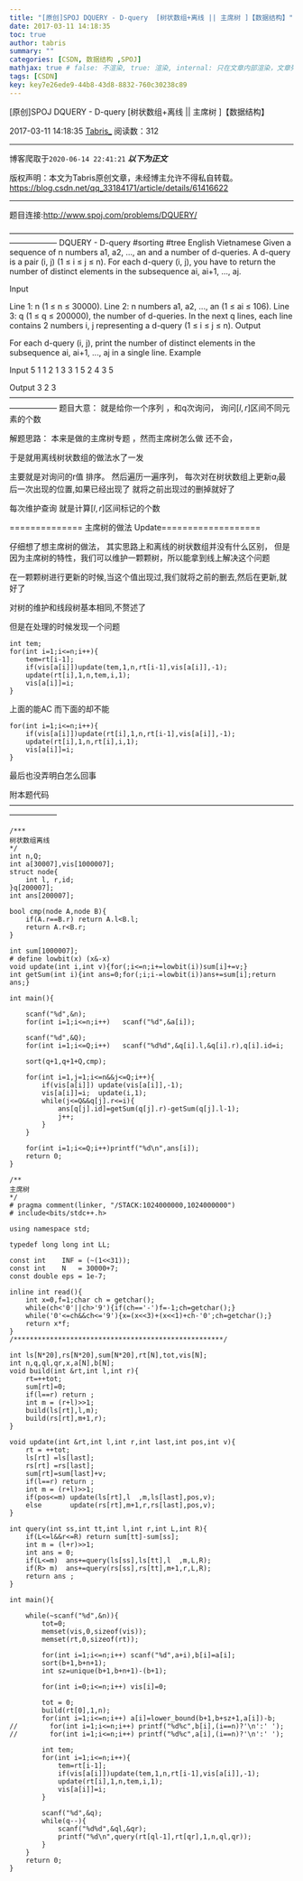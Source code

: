 ```yaml
---
title: "[原创]SPOJ DQUERY - D-query  [树状数组+离线 || 主席树 ]【数据结构】"
date: 2017-03-11 14:18:35
toc: true
author: tabris
summary: ""
categories: [CSDN, 数据结构 ,SPOJ]
mathjax: true # false: 不渲染, true: 渲染, internal: 只在文章内部渲染，文章列表中不渲染
tags: [CSDN]
key: key7e26ede9-44b8-43d8-8832-760c30238c89
---
```


[原创]SPOJ DQUERY - D-query  [树状数组+离线 || 主席树 ]【数据结构】

2017-03-11 14:18:35  [Tabris_](https://me.csdn.net/qq_33184171) 阅读数：312

---

博客爬取于`2020-06-14 22:41:21`
***以下为正文***

版权声明：本文为Tabris原创文章，未经博主允许不得私自转载。
https://blog.csdn.net/qq_33184171/article/details/61416622

<!-- more -->

---

题目连接:http://www.spoj.com/problems/DQUERY/

——————————————————————————————————————————
DQUERY - D-query
 #sorting #tree
English	Vietnamese
Given a sequence of n numbers a1, a2, ..., an and a number of d-queries. A d-query is a pair (i, j) (1 ≤ i ≤ j ≤ n). For each d-query (i, j), you have to return the number of distinct elements in the subsequence ai, ai+1, ..., aj.

Input

Line 1: n (1 ≤ n ≤ 30000).
Line 2: n numbers a1, a2, ..., an (1 ≤ ai ≤ 106).
Line 3: q (1 ≤ q ≤ 200000), the number of d-queries.
In the next q lines, each line contains 2 numbers i, j representing a d-query (1 ≤ i ≤ j ≤ n).
Output

For each d-query (i, j), print the number of distinct elements in the subsequence ai, ai+1, ..., aj in a single line.
Example

Input
5
1 1 2 1 3
3
1 5
2 4
3 5

Output
3
2
3 
——————————————————————————————————————————
题目大意：
就是给你一个序列  ，和q次询问，
询问$[l,r]$区间不同元素的个数


解题思路：
本来是做的主席树专题 ，然而主席树怎么做 还不会，

于是就用离线树状数组的做法水了一发

主要就是对询问的r值 排序。
然后遍历一遍序列，
每次对在树状数组上更新$a_i$最后一次出现的位置,如果已经出现了 就将之前出现过的删掉就好了  

每次维护查询 就是计算$[l,r]$区间标记的个数

============== 主席树的做法 Update===================

仔细想了想主席树的做法，
其实思路上和离线的树状数组并没有什么区别，
但是因为主席树的特性，我们可以维护一颗颗树，所以能拿到线上解决这个问题

在一颗颗树进行更新的时候,当这个值出现过,我们就将之前的删去,然后在更新,就好了 

对树的维护和线段树基本相同,不赘述了

但是在处理的时候发现一个问题
```
int tem;
for(int i=1;i<=n;i++){
    tem=rt[i-1];
    if(vis[a[i]])update(tem,1,n,rt[i-1],vis[a[i]],-1);
    update(rt[i],1,n,tem,i,1);
    vis[a[i]]=i;
}
```
上面的能AC  而下面的却不能
```
for(int i=1;i<=n;i++){
    if(vis[a[i]])update(rt[i],1,n,rt[i-1],vis[a[i]],-1);
    update(rt[i],1,n,rt[i],i,1);
    vis[a[i]]=i;
}
```
最后也没弄明白怎么回事


附本题代码
——————————————————————————————————————————
```
/***
树状数组离线
*/
int n,Q;
int a[30007],vis[1000007];
struct node{
    int l, r,id;
}q[200007];
int ans[200007];

bool cmp(node A,node B){
    if(A.r==B.r) return A.l<B.l;
    return A.r<B.r;
}

int sum[1000007];
# define lowbit(x) (x&-x)
void update(int i,int v){for(;i<=n;i+=lowbit(i))sum[i]+=v;}
int getSum(int i){int ans=0;for(;i;i-=lowbit(i))ans+=sum[i];return ans;}

int main(){

    scanf("%d",&n);
    for(int i=1;i<=n;i++)   scanf("%d",&a[i]);

    scanf("%d",&Q);
    for(int i=1;i<=Q;i++)   scanf("%d%d",&q[i].l,&q[i].r),q[i].id=i;

    sort(q+1,q+1+Q,cmp);

    for(int i=1,j=1;i<=n&&j<=Q;i++){
        if(vis[a[i]]) update(vis[a[i]],-1);
        vis[a[i]]=i;  update(i,1);
        while(j<=Q&&q[j].r<=i){
            ans[q[j].id]=getSum(q[j].r)-getSum(q[j].l-1);
            j++;
        }
    }

    for(int i=1;i<=Q;i++)printf("%d\n",ans[i]);
    return 0;
}

/**
主席树
*/
# pragma comment(linker, "/STACK:1024000000,1024000000")
# include<bits/stdc++.h>

using namespace std;

typedef long long int LL;

const int    INF = (~(1<<31));
const int    N   = 30000+7;
const double eps = 1e-7;

inline int read(){
    int x=0,f=1;char ch = getchar();
    while(ch<'0'||ch>'9'){if(ch=='-')f=-1;ch=getchar();}
    while('0'<=ch&&ch<='9'){x=(x<<3)+(x<<1)+ch-'0';ch=getchar();}
    return x*f;
}
/****************************************************/

int ls[N*20],rs[N*20],sum[N*20],rt[N],tot,vis[N];
int n,q,ql,qr,x,a[N],b[N];
void build(int &rt,int l,int r){
    rt=++tot;
    sum[rt]=0;
    if(l==r) return ;
    int m = (r+l)>>1;
    build(ls[rt],l,m);
    build(rs[rt],m+1,r);
}

void update(int &rt,int l,int r,int last,int pos,int v){
    rt = ++tot;
    ls[rt] =ls[last];
    rs[rt] =rs[last];
    sum[rt]=sum[last]+v;
    if(l==r) return ;
    int m = (r+l)>>1;
    if(pos<=m) update(ls[rt],l  ,m,ls[last],pos,v);
    else       update(rs[rt],m+1,r,rs[last],pos,v);
}

int query(int ss,int tt,int l,int r,int L,int R){
    if(L<=l&&r<=R) return sum[tt]-sum[ss];
    int m = (l+r)>>1;
    int ans = 0;
    if(L<=m)  ans+=query(ls[ss],ls[tt],l  ,m,L,R);
    if(R> m)  ans+=query(rs[ss],rs[tt],m+1,r,L,R);
    return ans ;
}

int main(){

    while(~scanf("%d",&n)){
        tot=0;
        memset(vis,0,sizeof(vis));
        memset(rt,0,sizeof(rt));

        for(int i=1;i<=n;i++) scanf("%d",a+i),b[i]=a[i];
        sort(b+1,b+n+1);
        int sz=unique(b+1,b+n+1)-(b+1);

        for(int i=0;i<=n;i++) vis[i]=0;

        tot = 0;
        build(rt[0],1,n);
        for(int i=1;i<=n;i++) a[i]=lower_bound(b+1,b+sz+1,a[i])-b;
//        for(int i=1;i<=n;i++) printf("%d%c",b[i],(i==n)?'\n':' ');
//        for(int i=1;i<=n;i++) printf("%d%c",a[i],(i==n)?'\n':' ');

        int tem;
        for(int i=1;i<=n;i++){
            tem=rt[i-1];
            if(vis[a[i]])update(tem,1,n,rt[i-1],vis[a[i]],-1);
            update(rt[i],1,n,tem,i,1);
            vis[a[i]]=i;
        }

        scanf("%d",&q);
        while(q--){
            scanf("%d%d",&ql,&qr);
            printf("%d\n",query(rt[ql-1],rt[qr],1,n,ql,qr));
        }
    }
    return 0;
}

```
